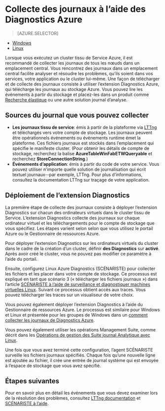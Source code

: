 <properties
   pageTitle="Collecter les journaux à l’aide de Linux Azure Diagnostics | Microsoft Azure"
   description="Cet article décrit comment configurer Azure Diagnostics pour collecter les journaux d’un cluster de Service TISSU Linux exécutant dans Azure."
   services="service-fabric"
   documentationCenter=".net"
   authors="mani-ramaswamy"
   manager="timlt"
   editor=""/>

<tags
   ms.service="service-fabric"
   ms.devlang="dotNet"
   ms.topic="article"
   ms.tgt_pltfrm="NA"
   ms.workload="NA"
   ms.date="09/28/2016"
   ms.author="subramar"/>


# <a name="collect-logs-by-using-azure-diagnostics"></a>Collecte des journaux à l’aide des Diagnostics Azure

> [AZURE.SELECTOR]
- [Windows](service-fabric-diagnostics-how-to-setup-wad.md)
- [Linux](service-fabric-diagnostics-how-to-setup-lad.md)

Lorsque vous exécutez un cluster tissu de Service Azure, il est recommandé de collecter les journaux de tous les nœuds dans un emplacement central. Vous rencontrez des journaux dans un emplacement central facilite analyser et résoudre les problèmes, qu’ils soient dans vos services, votre application ou le cluster lui-même. Une façon de télécharger et de collecte des journaux consiste à utiliser l’extension Diagnostics Azure, qui télécharge les journaux au stockage Azure. Vous pouvez lire les événements à partir du stockage et placez-les dans un produit comme [Recherche élastique](service-fabric-diagnostic-how-to-use-elasticsearch.md) ou une autre solution journal d’analyse.

## <a name="log-sources-that-you-might-want-to-collect"></a>Sources du journal que vous pouvez collecter
- **Les journaux tissu de service**: émis à partir de la plateforme via [LTTng](http://lttng.org) et téléchargés vers votre compte de stockage. Les journaux peuvent être opérationnels événements ou événements runtime émet la plateforme. Ces fichiers journaux est stockés dans l’emplacement qui spécifie le manifeste cluster. (Pour obtenir les détails de compte de stockage, recherchez la balise **AzureTableWinFabETWQueryable** et recherchez **StoreConnectionString**.)
- **Événements d’application**: émis à partir du code de votre service. Vous pouvez utiliser n’importe quelle solution de journalisation qui écrit textuel journaux--par exemple, LTTng. Pour plus d’informations, consultez la documentation LTTng sur traçage de votre application.  


## <a name="deploy-the-diagnostics-extension"></a>Déploiement de l’extension Diagnostics
La première étape de collecte des journaux consiste à déployer l’extension Diagnostics sur chacun des ordinateurs virtuels dans le cluster tissu de Service. L’extension Diagnostics collecte des journaux sur chaque ordinateur virtuel et les téléchargements pour le compte de stockage que vous spécifiez. Les étapes varient selon selon que vous utilisez le portail Azure ou le Gestionnaire de ressources Azure.

Pour déployer l’extension Diagnostics sur les ordinateurs virtuels du cluster dans le cadre de la création d’un cluster, définir **des Diagnostics** sur **activé**. Après avoir créé le cluster, vous ne pouvez pas modifier ce paramètre à l’aide du portail.

Ensuite, configurez Linux Azure Diagnostics (SCÉNARISTE) pour collecter les fichiers et les placer dans votre compte de stockage. Ce processus est expliqué en tant que scénario 3 (« télécharger les fichiers journaux ») dans l’article [SCÉNARISTE à l’aide de surveillance et diagnostiquer machines virtuelles Linux](../virtual-machines/virtual-machines-linux-classic-diagnostic-extension.md). Suivant ce processus obtient accès aux traces. Vous pouvez télécharger les traces sur un visualiseur de votre choix.

Vous pouvez également déployer l’extension Diagnostics à l’aide du Gestionnaire de ressources Azure. Le processus est similaire pour Windows et Linux et présentée pour les groupes de Windows dans un [comment collecter les journaux de Diagnostics Azure](service-fabric-diagnostics-how-to-setup-wad.md).

Vous pouvez également utiliser les opérations Management Suite, comme décrit dans les [Opérations de gestion des Suite journal Analytique avec Linux](https://blogs.technet.microsoft.com/hybridcloud/2016/01/28/operations-management-suite-log-analytics-with-linux/).

Une fois que vous avez terminé cette configuration, l’agent SCÉNARISTE surveille les fichiers journaux spécifiés. Chaque fois qu’une nouvelle ligne est ajoutée au fichier, il crée une entrée de journal système qui est envoyée à l’espace de stockage que vous avez spécifié.


## <a name="next-steps"></a>Étapes suivantes
Pour en savoir plus en détail les événements que vous devez examiner lors de la résolution des problèmes, consultez [LTTng documentation](http://lttng.org/docs) et [SCÉNARISTE à l’aide](../virtual-machines/virtual-machines-linux-classic-diagnostic-extension.md).
